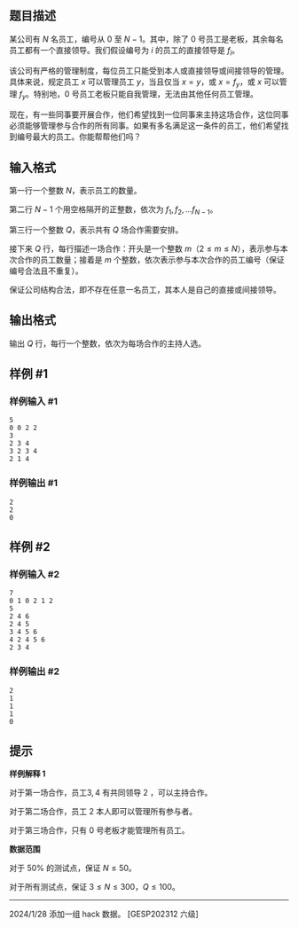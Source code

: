 ## 题目描述


某公司有 $N$ 名员工，编号从 $0$ 至 $N-1$。其中，除了 $0$ 号员工是老板，其余每名员工都有一个直接领导。我们假设编号为 $i$ 的员工的直接领导是 $f_i$。

该公司有严格的管理制度，每位员工只能受到本人或直接领导或间接领导的管理。具体来说，规定员工 $x$ 可以管理员工 $y$，当且仅当 $x=y$，或 $x=f_y$，或 $x$ 可以管理 $f_y$。特别地，$0$ 号员工老板只能自我管理，无法由其他任何员工管理。

现在，有一些同事要开展合作，他们希望找到一位同事来主持这场合作，这位同事必须能够管理参与合作的所有同事。如果有多名满足这一条件的员工，他们希望找到编号最大的员工。你能帮帮他们吗？

## 输入格式

第一行一个整数 $N$，表示员工的数量。

第二行 $N - 1$ 个用空格隔开的正整数，依次为 $f_1,f_2,\dots f_{N−1}$。

第三行一个整数 $Q$，表示共有 $Q$ 场合作需要安排。

接下来 $Q$ 行，每行描述一场合作：开头是一个整数 $m$（$2 \le m \le N$），表示参与本次合作的员工数量；接着是 $m$ 个整数，依次表示参与本次合作的员工编号（保证编号合法且不重复）。

保证公司结构合法，即不存在任意一名员工，其本人是自己的直接或间接领导。

## 输出格式

输出 $Q$ 行，每行一个整数，依次为每场合作的主持人选。

## 样例 #1

### 样例输入 #1

```
5
0 0 2 2
3
2 3 4
3 2 3 4
2 1 4
```

### 样例输出 #1

```
2
2
0
```

## 样例 #2

### 样例输入 #2

```
7
0 1 0 2 1 2
5
2 4 6
2 4 5
3 4 5 6
4 2 4 5 6
2 3 4
```

### 样例输出 #2

```
2
1
1
1
0
```

## 提示

**样例解释 1**

对于第一场合作，员工$3,4$ 有共同领导 $2$ ，可以主持合作。

对于第二场合作，员工 $2$ 本人即可以管理所有参与者。

对于第三场合作，只有 $0$ 号老板才能管理所有员工。

**数据范围**

对于 $50\%$ 的测试点，保证 $N \leq 50$。

对于所有测试点，保证 $3 \leq N \leq 300$，$Q \leq 100$。

---

2024/1/28 添加一组 hack 数据。
[GESP202312 六级] 

